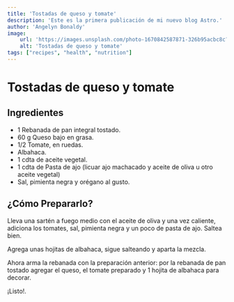 ```yaml
---
title: 'Tostadas de queso y tomate'
description: 'Este es la primera publicación de mi nuevo blog Astro.'
author: 'Angelyn Bonaldy'
image:
    url: 'https://images.unsplash.com/photo-1670842587871-326b95acbc8c?q=80&w=3387&auto=format&fit=crop&ixlib=rb-4.0.3&ixid=M3wxMjA3fDB8MHxwaG90by1wYWdlfHx8fGVufDB8fHx8fA%3D%3D'
    alt: 'Tostadas de queso y tomate'
tags: ["recipes", "health", "nutrition"]
---
```

# Tostadas de queso y tomate

## Ingredientes

- 1 Rebanada de pan integral tostado.
- 60 g Queso bajo en grasa.
- 1/2 Tomate, en ruedas.
- Albahaca.
- 1 cdta de aceite vegetal.
- 1 cdta de Pasta de ajo (licuar ajo machacado y aceite de oliva u otro aceite vegetal)
- Sal, pimienta negra y orégano al gusto.

## ¿Cómo Prepararlo?

Lleva una sartén a fuego medio con el aceite de oliva y una vez caliente, adiciona los tomates, sal, pimienta negra y un poco de pasta de ajo. Saltea bien. 

Agrega unas hojitas de albahaca, sigue salteando y aparta la mezcla.

Ahora arma la rebanada con la preparación anterior: por la rebanada de pan tostado agregar el queso, el tomate preparado y 1 hojita de albahaca para decorar.

¡Listo!.